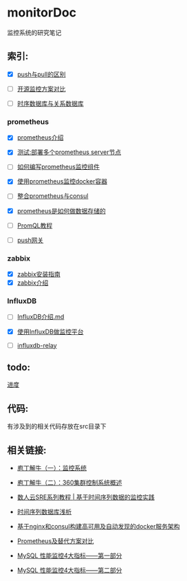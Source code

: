 # monitorDoc

监控系统的研究笔记

## 索引:

- [x] [push与pull的区别](https://github.com/lwhhhh/monitorDoc/blob/master/push%E4%B8%8Epull%E7%9A%84%E5%8C%BA%E5%88%AB.md)

- [ ] [开源监控方案对比](https://github.com/lwhhhh/monitorDoc/blob/master/开源监控系统对比.md)

- [ ] [时序数据库与关系数据库](https://github.com/lwhhhh/monitorDoc/blob/master/时序数据库与关系数据库.md)

### prometheus
- [x] [prometheus介绍](https://github.com/lwhhhh/monitorDoc/blob/master/prometheus/prometheus介绍.md)

- [x] [测试:部署多个prometheus server节点](https://github.com/lwhhhh/monitorDoc/blob/master/prometheus/%E6%B5%8B%E8%AF%95%3A%E9%83%A8%E7%BD%B2%E5%A4%9A%E4%B8%AAprometheus%20server%E8%8A%82%E7%82%B9.md)

- [ ] [如何编写prometheus监控组件](https://github.com/lwhhhh/monitorDoc/blob/master/prometheus/如何编写prometheus监控组件.md)

- [x] [使用prometheus监控docker容器](https://github.com/lwhhhh/monitorDoc/blob/master/prometheus/使用prometheus监控docker容器.md)

- [ ] [整合prometheus与consul](https://github.com/lwhhhh/monitorDoc/blob/master/prometheus/整合prometheus与consul.md)

- [x] [prometheus是如何做数据存储的](https://github.com/lwhhhh/monitorDoc/blob/master/prometheus/prometheus是如何做数据存储的.md)

- [ ] [PromQL教程](https://github.com/lwhhhh/monitorDoc/blob/master/prometheus/PromQL教程.md)

- [ ] [push网关](https://github.com/lwhhhh/monitorDoc/blob/master/prometheus/push网关.md)


### zabbix

- [x] [zabbix安装指南](http://www.jianshu.com/p/4d98ff87db5f)
- [x] [zabbix介绍](https://github.com/lwhhhh/monitorDoc/blob/master/zabbix/zabbix介绍.md)

### InfluxDB

- [ ] [InfluxDB介绍.md](https://github.com/lwhhhh/monitorDoc/blob/master/InfluxDB/InfluxDB介绍.md)

- [x] [使用InfluxDB做监控平台](https://github.com/lwhhhh/monitorDoc/blob/master/InfluxDB/使用InfluxDB做监控平台.md)

- [ ] [influxdb-relay](https://github.com/lwhhhh/monitorDoc/blob/master/InfluxDB/influxdb-relay.md)

## todo:

[进度](https://github.com/lwhhhh/monitorDoc/blob/master/进度.md)

## 代码:

有涉及到的相关代码存放在src目录下


## 相关链接:

- [庖丁解牛（一）：监控系统](https://zhuanlan.zhihu.com/p/20353718)

- [庖丁解牛（二）：360集群控制系统概述](https://zhuanlan.zhihu.com/p/20378870?refer=auxten)

- [数人云SRE系列教程 | 基于时间序列数据的监控实践](http://blog.dataman-inc.com/shurenyun-sre-207/)

- [时间序列数据库浅析](https://www.addops.cn/post/tsdb-elementary-analysis.html)

- [基于nginx和consul构建高可用及自动发现的docker服务架构](http://www.jianshu.com/p/9976e874c099)

- [Prometheus及替代方案对比](https://addops.cn/post/comparison-to-alternatives.html)

- [MySQL 性能监控4大指标——第一部分](http://blog.oneapm.com/apm-tech/754.html)

- [MySQL 性能监控4大指标——第二部分](http://blog.oneapm.com/apm-tech/755.html)